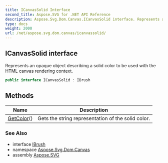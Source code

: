 ```yaml
---
title: ICanvasSolid Interface
second_title: Aspose.SVG for .NET API Reference
description: Aspose.Svg.Dom.Canvas.ICanvasSolid interface. Represents an opaque object describing a solid color to be used with the HTML canvas rendering context
type: docs
weight: 2000
url: /net/aspose.svg.dom.canvas/icanvassolid/
---
```

## ICanvasSolid interface

Represents an opaque object describing a solid color to be used with the HTML canvas rendering context.

```csharp
public interface ICanvasSolid : IBrush
```

## Methods

| Name | Description |
| --- | --- |
| [GetColor](../../aspose.svg.dom.canvas/icanvassolid/getcolor/)() | Gets the string representation of the solid color. |

### See Also

* interface [IBrush](../../aspose.svg.drawing/ibrush/)
* namespace [Aspose.Svg.Dom.Canvas](../../aspose.svg.dom.canvas/)
* assembly [Aspose.SVG](../../)
